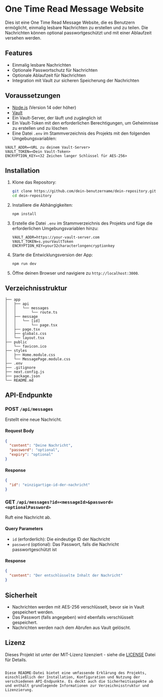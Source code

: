 # One Time Read Message Website

Dies ist eine One Time Read Message Website, die es Benutzern ermöglicht, einmalig lesbare Nachrichten zu erstellen und zu teilen. Die Nachrichten können optional passwortgeschützt und mit einer Ablaufzeit versehen werden.

## Features

- Einmalig lesbare Nachrichten
- Optionale Passwortschutz für Nachrichten
- Optionale Ablaufzeit für Nachrichten
- Integration mit Vault zur sicheren Speicherung der Nachrichten

## Voraussetzungen

- [Node.js](https://nodejs.org/) (Version 14 oder höher)
- [Vault](https://www.vaultproject.io/)
- Ein Vault-Server, der läuft und zugänglich ist
- Ein Vault-Token mit den erforderlichen Berechtigungen, um Geheimnisse zu erstellen und zu löschen
- Eine Datei `.env` im Stammverzeichnis des Projekts mit den folgenden Umgebungsvariablen:

```
VAULT_ADDR=<URL zu deinem Vault-Server>
VAULT_TOKEN=<Dein Vault-Token>
ENCRYPTION_KEY=<32 Zeichen langer Schlüssel für AES-256>
```

## Installation

1. Klone das Repository:
    ```sh
    git clone https://github.com/dein-benutzername/dein-repository.git
    cd dein-repository
    ```

2. Installiere die Abhängigkeiten:
    ```sh
    npm install
    ```

3. Erstelle die Datei `.env` im Stammverzeichnis des Projekts und füge die erforderlichen Umgebungsvariablen hinzu:
    ```env
    VAULT_ADDR=https://your-vault-server.com
    VAULT_TOKEN=s.yourVaultToken
    ENCRYPTION_KEY=your32characterlongencryptionkey
    ```

4. Starte die Entwicklungsversion der App:
    ```sh
    npm run dev
    ```

5. Öffne deinen Browser und navigiere zu `http://localhost:3000`.

## Verzeichnisstruktur

```
├── app
│   ├── api
│   │   └── messages
│   │       └── route.ts
│   ├── message
│   │   └── [id]
│   │       └── page.tsx
│   ├── page.tsx
│   ├── globals.css
│   └── layout.tsx
├── public
│   └── favicon.ico
├── styles
│   ├── Home.module.css
│   └── MessagePage.module.css
├── .env
├── .gitignore
├── next.config.js
├── package.json
└── README.md
```

## API-Endpunkte

### POST `/api/messages`

Erstellt eine neue Nachricht.

#### Request Body

```json
{
  "content": "Deine Nachricht",
  "password": "optional",
  "expiry": "optional"
}
```

#### Response

```json
{
  "id": "einzigartige-id-der-nachricht"
}
```

### GET `/api/messages?id=<messageId>&password=<optionalPassword>`

Ruft eine Nachricht ab.

#### Query Parameters

- `id` (erforderlich): Die eindeutige ID der Nachricht
- `password` (optional): Das Passwort, falls die Nachricht passwortgeschützt ist

#### Response

```json
{
  "content": "Der entschlüsselte Inhalt der Nachricht"
}
```

## Sicherheit

- Nachrichten werden mit AES-256 verschlüsselt, bevor sie in Vault gespeichert werden.
- Das Passwort (falls angegeben) wird ebenfalls verschlüsselt gespeichert.
- Nachrichten werden nach dem Abrufen aus Vault gelöscht.

## Lizenz

Dieses Projekt ist unter der MIT-Lizenz lizenziert - siehe die [LICENSE](LICENSE) Datei für Details.
```

Diese README-Datei bietet eine umfassende Erklärung des Projekts, einschließlich der Installation, Konfiguration und Nutzung der verschiedenen API-Endpunkte. Es deckt auch die Sicherheitsaspekte ab und enthält grundlegende Informationen zur Verzeichnisstruktur und Lizenzierung.